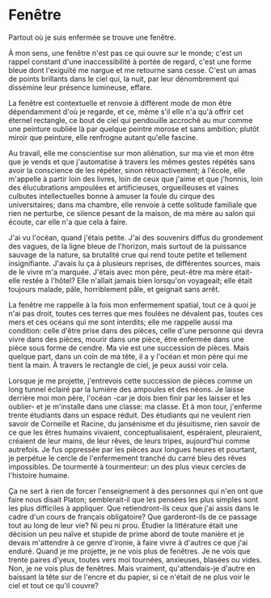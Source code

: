# Fenêtre

Partout où je suis enfermée se trouve une fenêtre. 

À mon sens, une fenêtre n'est pas ce qui ouvre sur le monde; c'est un rappel constant d'une inaccessibilité à portée de regard, c'est une forme bleue dont l'exiguïté me nargue et me retourne sans cesse. C'est un amas de points brillants dans le ciel qui, la nuit, par leur dénombrement qui dissémine leur présence lumineuse, effare. 

La fenêtre est contextuelle et renvoie à différent mode de mon être dépendamment d'où je regarde, et ce, même s'il elle n'a qu'à offrir cet éternel rectangle, ce bout de ciel qui pendouille accroché au mur comme une peinture oubliée là par quelque peintre morose et sans ambition; plutôt miroir que peinture, elle renfrogne autant qu'elle fascine. 

Au travail, elle me conscientise sur mon aliénation, sur ma vie et mon être que je vends et que j'automatise à travers les mêmes gestes répétés sans avoir la conscience de les répéter, sinon rétroactivement; à l'école, elle m'appelle à partir loin des livres, loin de ceux que j'aime et que j'honnis, loin des élucubrations ampoulées et artificieuses, orgueilleuses et vaines culbutes intellectuelles bonne à amuser la foule du cirque des universitaires; dans ma chambre, elle renvoie à cette solitude familiale que rien ne perturbe, ce silence pesant de la maison, de ma mère au salon qui écoute, car elle n'a que cela à faire. 

J'ai vu l'océan, quand j'étais petite. J'ai des souvenirs diffus du grondement des vagues, de la ligne bleue de l'horizon, mais surtout de la puissance sauvage de la nature, sa brutalité crue qui rend toute petite et tellement insignifiante. J'avais lu ça à plusieurs reprises, de différentes sources, mais de le vivre m'a marquée. J'étais avec mon père, peut-être ma mère était-elle restée à l'hôtel? Elle n'allait jamais bien lorsqu'on voyageait; elle était toujours malade, pâle, horriblement pâle, et geignait sans arrêt.

La fenêtre me rappelle à la fois mon enfermement spatial, tout ce à quoi je n'ai pas droit, toutes ces terres que mes foulées ne dévalent pas, toutes ces mers et ces océans qui me sont interdits; elle me rappelle aussi ma condition: celle d'être prise dans des pièces, celle d'une personne qui devra vivre dans des pièces, mourir dans une pièce, être enfermée dans une pièce sous forme de cendre. Ma vie est une succession de pièces. Mais quelque part, dans un coin de ma tête, il a y l'océan et mon père qui me tient la main. À travers le rectangle de ciel, je peux aussi voir cela.

Lorsque je me projette, j'entrevois cette succession de pièces comme un long tunnel éclairé par la lumière des ampoules et des néons. Je laisse derrière moi mon père, l'océan -car je dois bien finir par les laisser et les oublier- et je m'installe dans une classe: ma classe. Et à mon tour, j'enferme trente étudiants dans un espace réduit. Des étudiants qui ne veulent rien savoir de Corneille et Racine, du jansénisme et du jésuitisme, rien savoir de ce que les êtres humains vivaient, conceptualisaient, espéraient, pleuraient, créaient de leur mains, de leur rêves, de leurs tripes, aujourd'hui comme autrefois. Je fus oppressée par les pièces aux longues heures et pourtant, je perpétue le cercle de l'enfermement tranché du carré bleu des rêves impossibles. De tourmenté à tourmenteur: un des plus vieux cercles de l'histoire humaine.

Ça ne sert à rien de forcer l'enseignement à des personnes qui n'en ont que faire nous disait Platon; semblerait-il que les pensées les plus simples sont les plus difficiles à appliquer. Que retiendront-ils ceux que j'ai assis dans le cadre d'un cours de français obligatoire? Que garderont-ils de ce passage tout au long de leur vie? Ni peu ni prou. Étudier la littérature était une décision un peu naïve et stupide de prime abord de toute manière et je devais m'attendre à ce genre d'ironie, à faire vivre à d'autres ce que j'ai enduré. Quand je me projette, je ne vois plus de fenêtres. Je ne vois que trente paires d'yeux, toutes vers moi tournées, anxieuses, blasées ou vides. Non, je ne vois plus de fenêtres. Mais vraiment, qu'attendais-je d'autre en baissant la tête sur de l'encre et du papier, si ce n'était de ne plus voir le ciel et tout ce qu'il couvre?